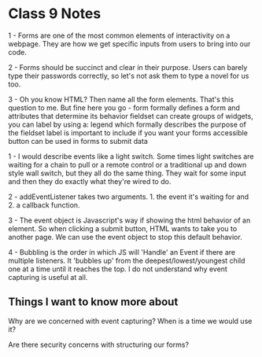 # Class 9 Notes

1 - Forms are one of the most common elements of interactivity on a webpage. They are how we get specific inputs from users to bring into our code.

2 - Forms should be succinct and clear in their purpose. Users can barely type their passwords correctly, so let's not ask them to type a novel for us too.

3 - Oh you know HTML? Then name all the form elements. That's this question to me. But fine here you go - form formally defines a form and attributes that determine its behavior fieldset can create groups of widgets, you can label by using a: legend which formally describes the purpose of the fieldset label is important to include if you want your forms accessible button can be used in forms to submit data

1 - I would describe events like a light switch. Some times light switches are waiting for a chain to pull or a remote control or a traditional up and down style wall switch, but they all do the same thing. They wait for some input and then they do exactly what they're wired to do.

2 - addEventListener takes two arguments. 1. the event it's waiting for and 2. a callback function.

3 - The event object is Javascript's way if showing the html behavior of an element. So when clicking a submit button, HTML wants to take you to another page. We can use the event object to stop this default behavior.

4 - Bubbling is the order in which JS will 'Handle' an Event if there are multiple listeners. It 'bubbles up' from the deepest/lowest/youngest child one at a time until it reaches the top. I do not understand why event capturing is useful at all.

## Things I want to know more about

Why are we concerned with event capturing? When is a time we would use it?

Are there security concerns with structuring our forms?
